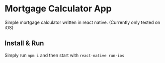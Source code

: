 # Mortgage Calculator App

Simple mortgage calculator written in react native. (Currently only tested on iOS)

## Install & Run
Simply run `npm i` and then start with `react-native run-ios`
